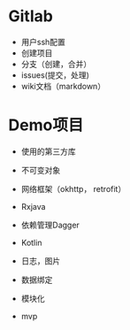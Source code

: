 # Gitlab

* 用户ssh配置
* 创建项目
* 分支（创建，合并）
* issues(提交，处理)
* wiki文档（markdown）

# Demo项目

* 使用的第三方库
 * 不可变对象
 * 网络框架（okhttp， retrofit）
 * Rxjava
 * 依赖管理Dagger
 * Kotlin
 * 日志，图片
 * 数据绑定

* 模块化
* mvp
 